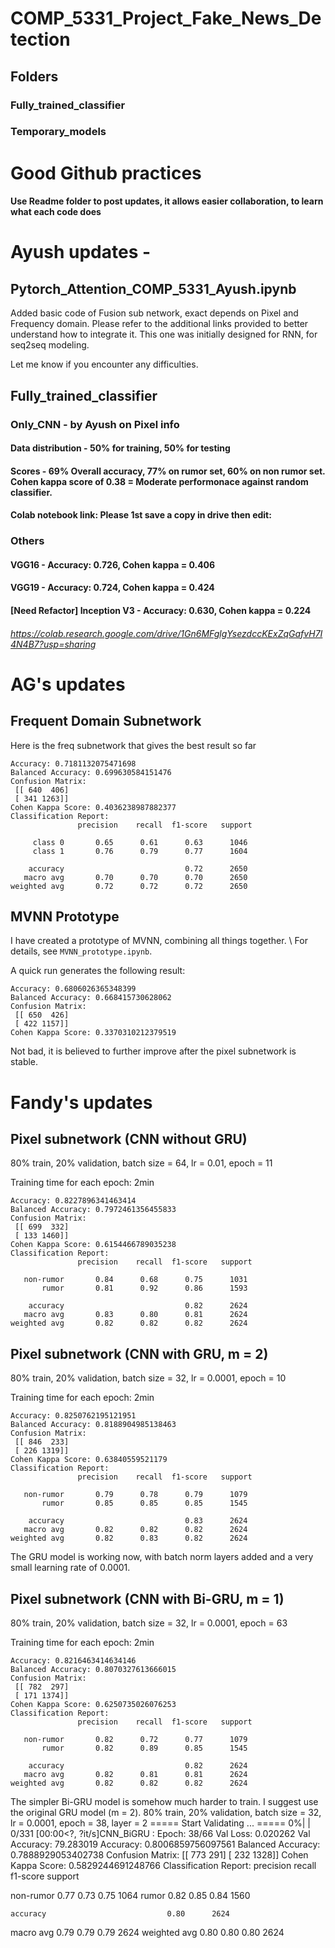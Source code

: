 # COMP_5331_Project_Fake_News_Detection

## Folders

### Fully_trained_classifier

### Temporary_models

# Good Github practices 

#### Use Readme folder to post updates, it allows easier collaboration, to learn what each code does

# Ayush updates -

## Pytorch_Attention_COMP_5331_Ayush.ipynb

Added basic code of Fusion sub network, exact depends on Pixel and Frequency domain. Please refer to the additional links provided to better understand how to integrate it. This one was initially designed for RNN, for seq2seq modeling.

Let me know if you encounter any difficulties.

## Fully_trained_classifier

### Only_CNN - by Ayush on Pixel info
#### Data distribution - 50% for training, 50% for testing
#### Scores - 69% Overall accuracy, 77% on rumor set, 60% on non rumor set. Cohen kappa score of 0.38 = Moderate performonace against random classifier.
#### Colab notebook link: Please 1st save a copy in drive then edit:

### Others
#### VGG16 - Accuracy: 0.726, Cohen kappa = 0.406
#### VGG19 - Accuracy: 0.724, Cohen kappa = 0.424
#### [Need Refactor] Inception V3 - Accuracy: 0.630, Cohen kappa = 0.224

###### https://colab.research.google.com/drive/1Gn6MFglgYsezdccKExZqGafvH7I4N4B7?usp=sharing

# AG's updates

## Frequent Domain Subnetwork

Here is the freq subnetwork that gives the best result so far

```
Accuracy: 0.7181132075471698
Balanced Accuracy: 0.699630584151476
Confusion Matrix:
 [[ 640  406]
 [ 341 1263]]
Cohen Kappa Score: 0.4036238987882377
Classification Report:
               precision    recall  f1-score   support

     class 0       0.65      0.61      0.63      1046
     class 1       0.76      0.79      0.77      1604

    accuracy                           0.72      2650
   macro avg       0.70      0.70      0.70      2650
weighted avg       0.72      0.72      0.72      2650
```

## MVNN Prototype

I have created a prototype of MVNN, combining all things together. \\
For details, see `MVNN_prototype.ipynb`.

A quick run generates the following result:

```
Accuracy: 0.6806026365348399
Balanced Accuracy: 0.668415730628062
Confusion Matrix:
 [[ 650  426]
 [ 422 1157]]
Cohen Kappa Score: 0.3370310212379519
```

Not bad, it is believed to further improve after the pixel subnetwork is stable.

# Fandy's updates

## Pixel subnetwork (CNN without GRU)
80% train, 20% validation, batch size = 64, lr = 0.01, epoch = 11

Training time for each epoch: 2min
```
Accuracy: 0.8227896341463414
Balanced Accuracy: 0.7972461356455833
Confusion Matrix:
 [[ 699  332]
 [ 133 1460]]
Cohen Kappa Score: 0.6154466789035238
Classification Report:
               precision    recall  f1-score   support

   non-rumor       0.84      0.68      0.75      1031
       rumor       0.81      0.92      0.86      1593

    accuracy                           0.82      2624
   macro avg       0.83      0.80      0.81      2624
weighted avg       0.82      0.82      0.82      2624
```

## Pixel subnetwork (CNN with GRU, m = 2)
80% train, 20% validation, batch size = 32, lr = 0.0001, epoch = 10

Training time for each epoch: 2min
```
Accuracy: 0.8250762195121951
Balanced Accuracy: 0.8188904985138463
Confusion Matrix:
 [[ 846  233]
 [ 226 1319]]
Cohen Kappa Score: 0.63840559521179
Classification Report:
               precision    recall  f1-score   support

   non-rumor       0.79      0.78      0.79      1079
       rumor       0.85      0.85      0.85      1545

    accuracy                           0.83      2624
   macro avg       0.82      0.82      0.82      2624
weighted avg       0.82      0.83      0.82      2624
```
The GRU model is working now, with batch norm layers added and a very small learning rate of 0.0001.


## Pixel subnetwork (CNN with Bi-GRU, m = 1)
80% train, 20% validation, batch size = 32, lr = 0.0001, epoch = 63

Training time for each epoch: 2min
```
Accuracy: 0.8216463414634146
Balanced Accuracy: 0.8070327613666015
Confusion Matrix:
 [[ 782  297]
 [ 171 1374]]
Cohen Kappa Score: 0.6250735026076253
Classification Report:
               precision    recall  f1-score   support

   non-rumor       0.82      0.72      0.77      1079
       rumor       0.82      0.89      0.85      1545

    accuracy                           0.82      2624
   macro avg       0.82      0.81      0.81      2624
weighted avg       0.82      0.82      0.82      2624
```
The simpler Bi-GRU model is somehow much harder to train. I suggest use the original GRU model (m = 2).
80% train, 20% validation, batch size = 32, lr = 0.0001, epoch = 38, layer = 2
===== Start Validating ... =====
  0%|          | 0/331 [00:00<?, ?it/s]CNN_BiGRU : Epoch: 38/66  Val Loss: 0.020262  Val Accuracy: 79.283019
Accuracy: 0.8006859756097561
Balanced Accuracy: 0.7888929053402738
Confusion Matrix:
 [[ 773  291]
 [ 232 1328]]
Cohen Kappa Score: 0.5829244691248766
Classification Report:
               precision    recall  f1-score   support

   non-rumor       0.77      0.73      0.75      1064
       rumor       0.82      0.85      0.84      1560

    accuracy                           0.80      2624
   macro avg       0.79      0.79      0.79      2624
weighted avg       0.80      0.80      0.80      2624
